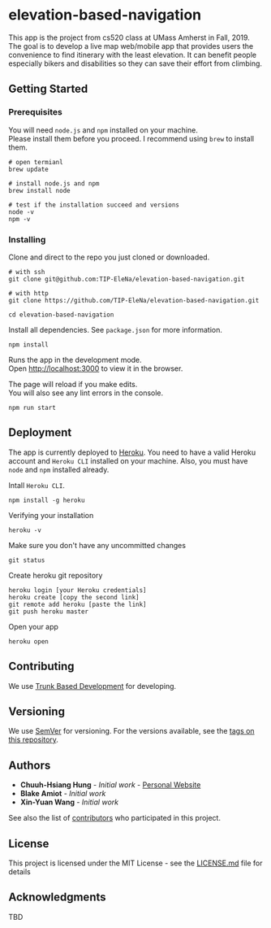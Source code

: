 # elevation-based-navigation

This app is the project from cs520 class at UMass Amherst in Fall, 2019. The goal is to develop a live map web/mobile app that provides users the convenience to find itinerary with the least elevation. It can benefit people especially bikers and disabilities so they can save their effort from climbing. 

## Getting Started

### Prerequisites

You will need `node.js` and `npm` installed on your machine.<br />
Please install them before you proceed. I recommend using `brew` to install them.

```
# open termianl
brew update

# install node.js and npm
brew install node

# test if the installation succeed and versions
node -v
npm -v
```

### Installing

Clone and direct to the repo you just cloned or downloaded. 

```
# with ssh
git clone git@github.com:TIP-EleNa/elevation-based-navigation.git

# with http
git clone https://github.com/TIP-EleNa/elevation-based-navigation.git

cd elevation-based-navigation
```

Install all dependencies. See `package.json` for more information. 

```
npm install
```

Runs the app in the development mode.<br />
Open [http://localhost:3000](http://localhost:3000) to view it in the browser.

The page will reload if you make edits.<br />
You will also see any lint errors in the console.

```
npm run start
```


## Deployment

The app is currently deployed to [Heroku](http://heroku.com). You need to have a valid Heroku account and `Heroku CLI` installed on your machine. Also, you must have `node` and `npm` installed already.

Intall `Heroku CLI`. 

```
npm install -g heroku
```

Verifying your installation

```
heroku -v
```

Make sure you don't have any uncommitted changes

```
git status
```

Create heroku git repository

```
heroku login [your Heroku credentials]
heroku create [copy the second link]
git remote add heroku [paste the link]
git push heroku master
```

Open your app 

```
heroku open
```

## Contributing

We use [Trunk Based Development](https://trunkbaseddevelopment.com/) for developing. 

## Versioning

We use [SemVer](http://semver.org/) for versioning. For the versions available, see the [tags on this repository](https://github.com/TIP-EleNa/elevation-based-navigation/tags). 

## Authors

* **Chuuh-Hsiang Hung** - *Initial work* - [Personal Website](https://naturalsmen.github.io/devportfolio)
* **Blake Amiot** - *Initial work*
* **Xin-Yuan Wang** - *Initial work*

See also the list of [contributors](https://github.com/TIP-EleNa/elevation-based-navigation/contributors) who participated in this project.

## License

This project is licensed under the MIT License - see the [LICENSE.md](LICENSE.md) file for details

## Acknowledgments

TBD
